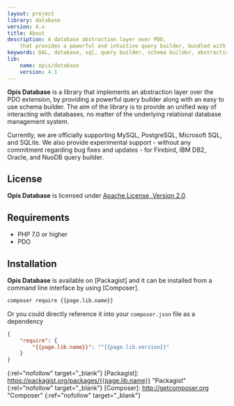 ```yaml
---
layout: project
library: database
version: 4.x
title: About
description: A database abstraction layer over PDO, 
    that provides a powerful and intuitive query builder, bundled with an easy to use schema builder
keywords: DAL, database, sql, query builder, schema builder, abstraction layer
lib: 
    name: opis/database
    version: 4.1
---
```


**Opis Database** is a library that implements an abstraction layer over the PDO extension, 
by providing a powerful query builder along with an easy to use schema builder.
The aim of the library is to provide an unified way of interacting with databases,
no matter of the underlying relational database management system. 

Currently, we are officially supporting MySQL, PostgreSQL, Microsoft SQL, and SQLite.
We also provide experimental support - without any commitment regarding bug fixes and updates - 
for Firebird, IBM DB2, Oracle, and NuoDB query builder.

## License

**Opis Database** is licensed under [Apache License, Version 2.0][apache_license].

## Requirements

* PHP 7.0 or higher
* PDO

## Installation

**Opis Database** is available on [Packagist] and it can be installed from a 
command line interface by using [Composer]. 

```bash
composer require {{page.lib.name}}
```

Or you could directly reference it into your `composer.json` file as a dependency

```json
{
    "require": {
        "{{page.lib.name}}": "^{{page.lib.version}}"
    }
}
```


[apache_license]: http://www.apache.org/licenses/LICENSE-2.0 "Project license" 
{:rel="nofollow" target="_blank"}
[Packagist]: https://packagist.org/packages/{{page.lib.name}} "Packagist" 
{:rel="nofollow" target="_blank"}
[Composer]: http://getcomposer.org "Composer" 
{:ref="nofollow" target="_blank"}
